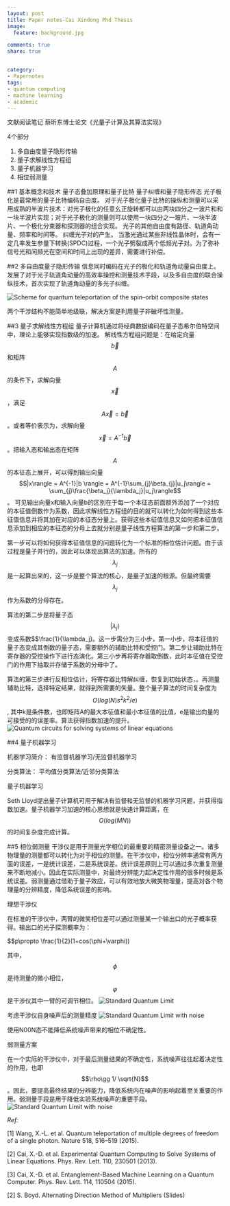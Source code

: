 ```yaml
---
layout: post
title: Paper notes-Cai Xindong Phd Thesis
image:
  feature: background.jpg

comments: true
share: true


category:
- Papernotes
tags:
- quantum computing
- machine learning
- academic
--- 
```


文献阅读笔记 蔡昕东博士论文《光量子计算及其算法实现》

4个部分
1. 多自由度量子隐形传输
2. 量子求解线性方程组
3. 量子机器学习
4. 相位弱测量

##1  基本概念和技术
量子态叠加原理和量子比特
量子纠缠和量子隐形传态
光子极化是最常用的量子比特编码自由度。
对于光子极化量子比特的操纵和测量可以采用成熟的半波片技术：对光子极化的任意幺正旋转都可以由两块四分之一波片和和一块半波片实现；对于光子极化的测量则可以使用一块四分之一玻片、一块半波片、一个极化分束器和探测器的组合实现。
光子的其他自由度有路径、轨道角动量、频率和时间等。
纠缠光子对的产生。
当激光通过某些非线性晶体时，会有一定几率发生参量下转换(SPDC)过程，一个光子劈裂成两个低频光子对。为了弥补信号光和闲频光在空间和时间上出现的差异，需要进行补偿。


##2 多自由度量子隐形传输
信息同时编码在光子的极化和轨道角动量自由度上。发展了对于光子轨道角动量的高效率操控和测量技术手段，以及多自由度的联合操纵技术，首次实现了轨道角动量的多光子纠缠。

![Scheme for quantum teleportation of the spin–orbit composite
states](/images/posts/2015/high_quantum_teleportation.jpg)

两个干涉结构不能简单地级联，解决方案是利用量子非破坏性测量。

##3 量子求解线性方程组
量子计算机通过将经典数据编码在量子态希尔伯特空间中，理论上能够实现指数级的加速。
解线性方程组问题是：在给定向量$$\vec{b}$$和矩阵$$A$$的条件下，求解向量$$\vec{x}$$，满足$$A\vec{x}=\vec{b}$$。或者等价表示为，求解向量$$\vec{x}=A^{-1}\vec{b}$$。把输入态和输出态在矩阵$$A$$的本征态上展开，可以得到输出向量$$|x\rangle = A^{-1}|b \rangle = A^{-1}\sum_{j}\beta_{j}|u_j\rangle = \sum_{j}\frac{\beta_j}{\lambda_j}|u_j\rangle$$。 可见输出向量x和输入向量b的区别在于每一个本征态前面额外添加了一个对应的本征值倒数作为系数，因此求解线性方程组的目的就可以转化为如何得到这些本征值信息并将其加在对应的本征态分量上。获得这些本征值信息又如何把本征值信息添加到相应的本征态的分母上去就分别是量子线性方程算法的第一步和第二步。

第一步可以将如何获得本征值信息的问题转化为一个标准的相位估计问题。由于该过程是量子并行的，因此可以体现出算法的加速。所有的$$\lambda_j$$是一起算出来的，这一步是整个算法的核心，是量子加速的根源。但最终需要$$\lambda_j$$作为系数的分母存在。

算法的第二步是将量子态$$|\lambda_j\rangle$$变成系数$$\frac{1}{\lambda_j}。这一步需分为三小步，第一小步，将本征值的量子态变成其倒数的量子态，需要额外的辅助比特和受控门。第二步让辅助比特在寄存器的受控操作下进行态演化。第三小步再将寄存器取倒数，此时本征值在受控门的作用下抽取并存储于系数的分母中了。

算法的第三步进行反相位估计，将寄存器比特解纠缠，恢复到初始状态，。再测量辅助比特，选择特定结果，就得到所需要的矢量。整个量子算法的时间复杂度为$$O(log(N)s^2k^2/e)$$, 其中k是条件数，也即矩阵A的最大本征值和最小本征值的比值，e是输出向量的可接受的的误差率。算法获得指数加速的提升。
![Quantum circuits for solving systems of linear equations](/images/posts/2015/exp_quantum_linear_equation.jpg)

##4 量子机器学习

机器学习简介：
有监督机器学习/无监督机器学习

分类算法：
平均值分类算法/近邻分类算法

量子机器学习

Seth Lloyd提出量子计算机可用于解决有监督和无监督的机器学习问题，并获得指数加速。量子机器学习加速的核心思想就是快速计算距离，在$$O(log(MN))$$的时间复杂度完成计算。

##5 相位弱测量
干涉仪是用于测量光学相位的最重要的精密测量设备之一。诸多物理量的测量都可以转化为对于相位的测量。在干涉仪中，相位分辨率通常有两方面的误差，一是统计误差，二是系统误差。统计误差原则上可以通过多次重复测量来不断地减小。因此在实际测量中，对最终分辨能力起决定性作用的很多时候是系统误差。弱测量通过借助于量子效应，可以有效地放大微笑物理量，提高对各个物理量的分辨精度，降低系统误差的影响。

理想干涉仪

在标准的干涉仪中，两臂的微笑相位差可以通过测量某一个输出口的光子概率获得。输出口的光子探测概率为：

$$p\propto \frac{1}{2}(1+cos(\phi+\varphi))

其中，$$\phi$$是待测量的微小相位，$$\varphi$$是干涉仪其中一臂的可调节相位。
![Standard Quantum Limit](/images/posts/2015/standard-quantum_limit.png)

考虑干涉仪自身噪声后的测量精度
![Standard Quantum Limit with noise](/images/posts/2015/noisy_interferometer.png)


使用N00N态不能降低系统噪声带来的相位不确定性。

弱测量方案

在一个实际的干涉仪中，对于最后测量结果的不确定性，系统噪声往往起着决定性的作用，也即$$\rho\gg 1/ \sqrt{N}$$。因此，要提高最终结果的分辨能力，降低系统内在噪声的影响起着至关重要的作用。弱测量手段是用于降低实验系统噪声的重要手段。
![Standard Quantum Limit with noise](/images/posts/2015/weak_measurement.png)


*Ref:*

[1] Wang, X.-L. et al. Quantum teleportation of multiple degrees of freedom of a single photon. Nature 518, 516–519 (2015).

[2] Cai, X.-D. et al. Experimental Quantum Computing to Solve Systems of Linear Equations. Phys. Rev. Lett. 110, 230501 (2013).

[3] Cai, X.-D. et al. Entanglement-Based Machine Learning on a Quantum Computer. Phys. Rev. Lett. 114, 110504 (2015).




[2] S. Boyd. Alternating Direction Method of Multipliers (Slides)